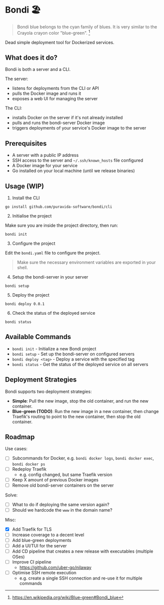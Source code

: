 # Bondi 🏖️

> Bondi blue belongs to the cyan family of blues. It is very similar to the Crayola crayon color "blue-green". [^1]

[^1]: https://en.wikipedia.org/wiki/Blue-green#Bondi_blue

Dead simple deployment tool for Dockerized services.

## What does it do?

Bondi is both a server and a CLI.

The server:
- listens for deployments from the CLI or API
- pulls the Docker image and runs it
- exposes a web UI for managing the server

The CLI:
- installs Docker on the server if it's not already installed
- pulls and runs the bondi-server Docker image
- triggers deployments of your service's Docker image to the server

## Prerequisites

- A server with a public IP address
- SSH access to the server and `~/.ssh/known_hosts` file configured
- A Docker image for your service
- Go installed on your local machine (until we release binaries)

## Usage (WIP)

1. Install the CLI

```go install github.com/puravida-software/bondi/cli```

2. Initialise the project

Make sure you are inside the project directory, then run:

```bondi init```

3. Configure the project

Edit the `bondi.yaml` file to configure the project.

> Make sure the necessary environment variables are exported in your shell.

4. Setup the bondi-server in your server

```bondi setup```

5. Deploy the project

```bondi deploy 0.0.1```

6. Check the status of the deployed service

```bondi status```

## Available Commands

- `bondi init` - Initialize a new Bondi project
- `bondi setup` - Set up the bondi-server on configured servers
- `bondi deploy <tag>` - Deploy a service with the specified tag
- `bondi status` - Get the status of the deployed service on all servers

## Deployment Strategies

Bondi supports two deployment strategies:

- **Simple**: Pull the new image, stop the old container, and run the new container.
- **Blue-green (TODO)**: Run the new image in a new container, then change Traefik's routing to point to the new container, then stop the old container.

## Roadmap

Use cases:
- [ ] Subcommands for Docker, e.g. `bondi docker logs`, `bondi docker exec`, `bondi docker ps`
- [ ] Redeploy Traefik
    - e.g. config changed, but same Traefik version
- [ ] Keep X amount of previous Docker images
- [ ] Remove old bondi-server containers on the server

Solve:
- [ ] What to do if deploying the same version again?
- [ ] Should we hardcode the `www` in the domain name?

Misc:
- [x] Add Traefik for TLS
- [ ] Increase coverage to a decent level
- [ ] Add blue-green deployments
- [ ] Add a UI/TUI for the server
- [ ] Add CD pipeline that creates a new release with executables (multiple OSes)
- [ ] Improve CI pipeline
    - https://github.com/uber-go/nilaway
- [ ] Optimise SSH remote execution
    - e.g. create a single SSH connection and re-use it for multiple commands
